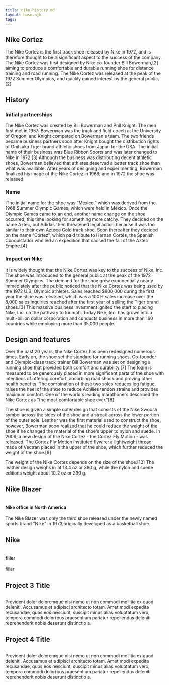 ```yaml
---
title: nike-history.md
layout: base.njk
tags:
---
```





<section>
  <h1>Nike Cortez</h1>
<p>The Nike Cortez is the first track shoe released by Nike in 1972, and is therefore thought to be a significant aspect to the success of the company. The Nike Cortez was first designed by Nike co-founder Bill Bowerman,[2] aiming to produce a comfortable and durable running shoe for distance training and road running. The Nike Cortez was released at the peak of the 1972 Summer Olympics, and quickly gained interest by the general public.[2]</p>

<h2>History</h2>
<h3>Initial partnerships</h3>

  <p>The Nike Cortez was created by Bill Bowerman and Phil Knight. The men first met in 1957: Bowerman was the track and field coach at the University of Oregon, and Knight competed on Bowerman's team. The two friends became business partners soon after Knight bought the distribution rights of Onitsuka Tiger brand athletic shoes from Japan for the USA. The initial name of their business was Blue Ribbon Sports and was later changed to Nike in 1972.[3] Although the business was distributing decent athletic shoes, Bowerman believed that athletes deserved a better track shoe than what was available. After years of designing and experimenting, Bowerman finalized his image of the Nike Cortez in 1968; and in 1972 the shoe was released.</p>

<h3>Name</h3>

  <p>IThe initial name for the shoe was “Mexico,” which was derived from the 1968 Summer Olympic Games, which were held in Mexico. Once the Olympic Games came to an end, another name change on the shoe occurred, this time looking for something more catchy. They decided on the name Aztec, but Adidas then threatened legal action because it was too similar to their own Azteca Gold track shoe. Soon thereafter they decided on the name “Cortez”, which paid tribute to Hernan Cortés, the Spanish Conquistador who led an expedition that caused the fall of the Aztec Empire.[4]</p>

<h3>Impact on Nike</h3>

<p>It is widely thought that the Nike Cortez was key to the success of Nike, Inc. The shoe was introduced to the general public at the peak of the 1972 Summer Olympics. The demand for the shoe grew exponentially nearly immediately after the public noticed that the Nike Cortez was being used by the 1972 U.S. Olympic athletes. Sales reached $800,000 during the first year the shoe was released, which was a 100% sales increase over the 8,000 sales inquiries reached after the first year of selling the Tiger brand shoes.[3] This massive business investment ignited the start to placing Nike, Inc. on the pathway to triumph. Today Nike, Inc. has grown into a multi-billion dollar corporation and conducts business in more than 160 countries while employing more than 35,000 people. </p>

<h2>Design and features</h2>
<p> Over the past 20 years, the Nike Cortez has been redesigned numerous times. Early on, the shoe set the standard for running shoes. Co-founder and Olympic-class track trainer Bill Bowerman was set on designing a running shoe that provided both comfort and durability.[7] The foam is measured to be generously placed in more significant parts of the shoe with intentions of offering comfort, absorbing road shock and proving other health benefits. The combination of these two soles reduces leg fatigue, raises the heel of the shoe to reduce Achilles tendon strains and provides maximum comfort. One of the world's leading marathoners described the Nike Cortez as "the most comfortable shoe ever."[8]

The shoe is given a simple outer design that consists of the Nike Swoosh symbol across the sides of the shoe and a streak across the lower portion of the outer sole. Leather was the first material used to construct the shoe, however, Bowerman soon realized that he could reduce the weight of the shoe if he changed the material of the shoe's upper to nylon and suede. In 2009, a new design of the Nike Cortez - the Cortez Fly Motion - was released. The Cortez Fly Motion instituted flywire: a lightweight thread made of Vectran placed in the upper of the shoe, which further reduced the weight of the shoe.[9]

The weight of the Nike Cortez depends on the size of the shoe.[10] The leather design weighs in at 13.4 oz or 380 g, while the nylon and suede editions weight about 10.2 oz or 290 g.</p>
  
</section>
  </section>

<footer class="page-footer">
  
<div class="page-projects">
  <section class="project">
    <h2>Nike Blazer</h2>
    <div class="project-image">
      <img src="https://place-hold.it/600" alt="">
    </div>
    </p>
  </section>
  <section class="project-text">
  <h4>Nike office in North America</h4>
  <p>The Nike Blazer was only the third shoe released under the newly named sports brand "Nike" in 1973,originally developed as a basketball shoe.</p>
  </section>
  <section class="project">
    <h2>Nike </h2>
    <div class="project-image">
      <img src="https://place-hold.it/600" alt="">
    </div>
  </section>
  <section class="project-text">
  <h4>filler</h4>
  <p>filler</p>
  </section>
  <section class="project">
    <h2>Project 3 Title</h2>
    <div class="project-image">
      <img src="https://place-hold.it/600" alt="">
    </div>
  </section>
  <section class="project-text">
  <p>Provident dolor doloremque nisi nemo ut non commodi mollitia ex quod deleniti. Accusamus et adipisci architecto totam. Amet modi expedita recusandae, quos eos nesciunt, suscipit minus alias voluptatum vero, tempora commodi doloribus praesentium pariatur repellendus deleniti reprehenderit nobis deserunt distinctio a.</p>
  </section>
  <section class="project">
    <h2>Project 4 Title</h2>
    <div class="project-image">
      <img src="https://place-hold.it/600" alt="">
    </div>
  </section>
  <section class="project-text">
  <p>Provident dolor doloremque nisi nemo ut non commodi mollitia ex quod deleniti. Accusamus et adipisci architecto totam. Amet modi expedita recusandae, quos eos nesciunt, suscipit minus alias voluptatum vero, tempora commodi doloribus praesentium pariatur repellendus deleniti reprehenderit nobis deserunt distinctio a.</p>
  </section>
  
</div>
  
</footer>